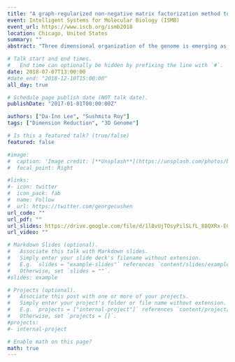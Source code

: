 ```yaml
---
title: "A graph-regularized non-negative matrix factorization method to discover organizational units of chromosomes"
event: Intelligent Systems for Molecular Biology (ISMB)
event_url: https://www.iscb.org/ismb2018
location: Chicago, United States
summary: ""
abstract: "Three dimensional organization of the genome is emerging as an important determinant of cell-type specific expression and is implicated in many diseases, including cancer. Hi-C is a type of high-throughput chromosome conformation capture (3C) assay used to study three-dimensional organization of the genome. Analysis of Hi-C data has shown that the genome is organized into higher-order organizational units such as compartments and topologically associated domains (TADs). We present a non-negative matrix factorization approach, commonly used for clustering and dimensionality reduction, to infer clusters of regions from Hi-C data. To preserve the spatial dependency of Hi-C data (i.e. closer regions interact more with each other), we impose regularization on NMF with the nearest-neighbor graph of each genomic loci. Our results show that NMF and graph-regularized NMF are both important to discover clusters that exhibit a significant association with the presence of CTCF binding at the cluster boundaries and are robust to simulated sparsity and lower sequence depth."

# Talk start and end times.
#   End time can optionally be hidden by prefixing the line with `#`.
date: 2018-07-07T13:00:00
#date_end: "2018-12-10T15:00:00"
all_day: true

# Schedule page publish date (NOT talk date).
publishDate: "2017-01-01T00:00:00Z"

authors: ["Da-Inn Lee", "Sushmita Roy"]
tags: ["Dimension Reduction", "3D Genome"]

# Is this a featured talk? (true/false)
featured: false

#image:
#  caption: 'Image credit: [**Unsplash**](https://unsplash.com/photos/bzdhc5b3Bxs)'
#  focal_point: Right

#links: 
#- icon: twitter
#  icon_pack: fab
#  name: Follow
#  url: https://twitter.com/georgecushen
url_code: ""
url_pdf: ""
url_slides: https://drive.google.com/file/d/1l8vUjTOsyPilSLfL_88QXRx-EC0cU_02/view?usp=sharing 
url_video: ""

# Markdown Slides (optional).
#   Associate this talk with Markdown slides.
#   Simply enter your slide deck's filename without extension.
#   E.g. `slides = "example-slides"` references `content/slides/example-slides.md`.
#   Otherwise, set `slides = ""`.
#slides: example

# Projects (optional).
#   Associate this post with one or more of your projects.
#   Simply enter your project's folder or file name without extension.
#   E.g. `projects = ["internal-project"]` references `content/project/deep-learning/index.md`.
#   Otherwise, set `projects = []`.
#projects:
#- internal-project

# Enable math on this page?
math: true
---
```

